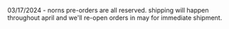 03/17/2024 - norns pre-orders are all reserved. shipping will happen throughout april and we'll re-open orders in may for immediate shipment.
